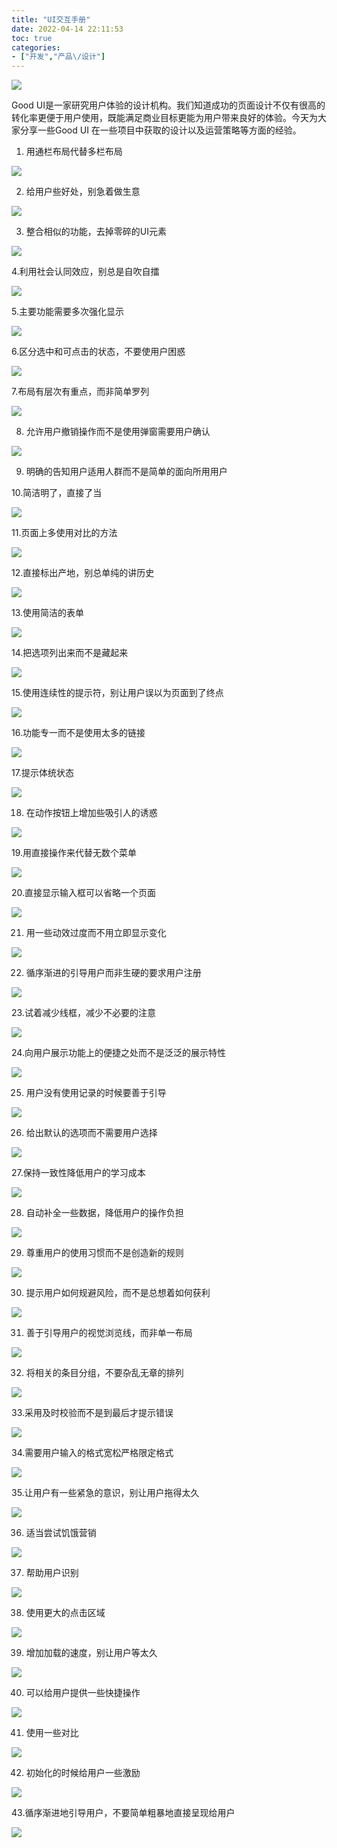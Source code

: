 ```yaml
---
title: "UI交互手册"
date: 2022-04-14 22:11:53
toc: true
categories:
- ["开发","产品\/设计"]
---
```


![](https://file.wulicode.com/yuque/202208/04/15/0159bdpvINT7.jpg?x-oss-process=image/resize,h_200)

Good UI是一家研究用户体验的设计机构。我们知道成功的页面设计不仅有很高的转化率更便于用户使用，既能满足商业目标更能为用户带来良好的体验。今天为大家分享一些Good UI 在一些项目中获取的设计以及运营策略等方面的经验。

1. 用通栏布局代替多栏布局

![](https://file.wulicode.com/yuque/202208/04/15/0159aHs5Ir0t.png?x-oss-process=image/resize,h_329)

2. 给用户些好处，别急着做生意

![](https://file.wulicode.com/yuque/202208/04/15/0200GebGQWNn.png?x-oss-process=image/resize,h_329)

3. 整合相似的功能，去掉零碎的UI元素

![](https://file.wulicode.com/yuque/202208/04/15/0200oi0sVLKL.png?x-oss-process=image/resize,h_329)

4.利用社会认同效应，别总是自吹自擂

![](https://file.wulicode.com/yuque/202208/04/15/0200ideHysSK.png?x-oss-process=image/resize,h_329)

5.主要功能需要多次强化显示

![](https://file.wulicode.com/yuque/202208/04/15/0201xX6N5fXu.png?x-oss-process=image/resize,h_329)

6.区分选中和可点击的状态，不要使用户困惑

![](https://file.wulicode.com/yuque/202208/04/15/0201CA3vwlQT.png?x-oss-process=image/resize,h_329)

7.布局有层次有重点，而非简单罗列

![](https://file.wulicode.com/yuque/202208/04/15/020160HgBf8y.png?x-oss-process=image/resize,h_329)

8. 允许用户撤销操作而不是使用弹窗需要用户确认

![](https://file.wulicode.com/yuque/202208/04/15/0202OLGbxUKK.png?x-oss-process=image/resize,h_329)

9. 明确的告知用户适用人群而不是简单的面向所用用户

10.简洁明了，直接了当

![](https://file.wulicode.com/yuque/202208/04/15/0202gt1YbFS4.png?x-oss-process=image/resize,h_329)

11.页面上多使用对比的方法

![](https://file.wulicode.com/yuque/202208/04/15/0202XZWqVNG8.png?x-oss-process=image/resize,h_329)

12.直接标出产地，别总单纯的讲历史

![](https://file.wulicode.com/yuque/202208/04/15/0203AZE1zynI.png?x-oss-process=image/resize,h_329)

13.使用简洁的表单

![](https://file.wulicode.com/yuque/202208/04/15/0203mBRAgbYT.png?x-oss-process=image/resize,h_329)

14.把选项列出来而不是藏起来

![](https://file.wulicode.com/yuque/202208/04/15/0203zU2zyAD9.png?x-oss-process=image/resize,h_329)

15.使用连续性的提示符，别让用户误以为页面到了终点

![](https://file.wulicode.com/yuque/202208/04/15/0204h1NLD54d.png?x-oss-process=image/resize,h_360)

16.功能专一而不是使用太多的链接

![](https://file.wulicode.com/yuque/202208/04/15/0204JMRYSj5h.png?x-oss-process=image/resize,h_329)

17.提示体统状态

![](https://file.wulicode.com/yuque/202208/04/15/0204XAC5tm99.png?x-oss-process=image/resize,h_329)

18. 在动作按钮上增加些吸引人的诱惑

![](https://file.wulicode.com/yuque/202208/04/15/02052wZpDyAk.png?x-oss-process=image/resize,h_329)

19.用直接操作来代替无数个菜单

![](https://file.wulicode.com/yuque/202208/04/15/0205Mbyc8zWr.png?x-oss-process=image/resize,h_329)

20.直接显示输入框可以省略一个页面

![](https://file.wulicode.com/yuque/202208/04/15/0205WY9Ys2Os.png?x-oss-process=image/resize,h_329)

21. 用一些动效过度而不用立即显示变化

![](https://file.wulicode.com/yuque/202208/04/15/0206EXn6sITu.png?x-oss-process=image/resize,h_329)

22. 循序渐进的引导用户而非生硬的要求用户注册

![](https://file.wulicode.com/yuque/202208/04/15/0206hTDLDRPt.png?x-oss-process=image/resize,h_329)

23.试着减少线框，减少不必要的注意

![](https://file.wulicode.com/yuque/202208/04/15/0206eqeDCjQ6.png?x-oss-process=image/resize,h_329)

24.向用户展示功能上的便捷之处而不是泛泛的展示特性

![](https://file.wulicode.com/yuque/202208/04/15/0207Z4B5fVzJ.png?x-oss-process=image/resize,h_329)

25. 用户没有使用记录的时候要善于引导

![](https://file.wulicode.com/yuque/202208/04/15/0207hNqseIX4.png?x-oss-process=image/resize,h_329)

26. 给出默认的选项而不需要用户选择

![](https://file.wulicode.com/yuque/202208/04/15/0207hqHZYTrb.png?x-oss-process=image/resize,h_329)

27.保持一致性降低用户的学习成本

![](https://file.wulicode.com/yuque/202208/04/15/0208eeFZ1vns.png?x-oss-process=image/resize,h_329)

28. 自动补全一些数据，降低用户的操作负担

![](https://file.wulicode.com/yuque/202208/04/15/0208QC0bxcG8.png?x-oss-process=image/resize,h_329)

29. 尊重用户的使用习惯而不是创造新的规则

![](https://file.wulicode.com/yuque/202208/04/15/02080p6XWBIs.png?x-oss-process=image/resize,h_329)

30. 提示用户如何规避风险，而不是总想着如何获利

![](https://file.wulicode.com/yuque/202208/04/15/0209qcLZZ1m9.png?x-oss-process=image/resize,h_329)

31. 善于引导用户的视觉浏览线，而非单一布局

![](https://file.wulicode.com/yuque/202208/04/15/0209gjZqp1tU.png?x-oss-process=image/resize,h_329)

32. 将相关的条目分组，不要杂乱无章的排列

![](https://file.wulicode.com/yuque/202208/04/15/0209T6wTf53a.png?x-oss-process=image/resize,h_329)

33.采用及时校验而不是到最后才提示错误

![](https://file.wulicode.com/yuque/202208/04/15/0210gUI9NrJO.png?x-oss-process=image/resize,h_329)

34.需要用户输入的格式宽松严格限定格式

![](https://file.wulicode.com/yuque/202208/04/15/0210e0lYzWQ1.png?x-oss-process=image/resize,h_329)

35.让用户有一些紧急的意识，别让用户拖得太久

![](https://file.wulicode.com/yuque/202208/04/15/0210XKwUvZur.png?x-oss-process=image/resize,h_329)

36. 适当尝试饥饿营销

![](https://file.wulicode.com/yuque/202208/04/15/0211UU4ckSSI.png?x-oss-process=image/resize,h_329)

37. 帮助用户识别

![](https://file.wulicode.com/yuque/202208/04/15/0211eFzO50Q3.png?x-oss-process=image/resize,h_329)

38. 使用更大的点击区域

![](https://file.wulicode.com/yuque/202208/04/15/0211YdEQpeH1.png?x-oss-process=image/resize,h_329)

39. 增加加载的速度，别让用户等太久

![](https://file.wulicode.com/yuque/202208/04/15/02124ZNVpxRs.png?x-oss-process=image/resize,h_329)

40. 可以给用户提供一些快捷操作

![](https://file.wulicode.com/yuque/202208/04/15/0212aa0CV22j.png?x-oss-process=image/resize,h_329)

41. 使用一些对比

![](https://file.wulicode.com/yuque/202208/04/15/0212txYzDxn4.png?x-oss-process=image/resize,h_329)

42. 初始化的时候给用户一些激励

![](https://file.wulicode.com/yuque/202208/04/15/02135JGdSZ3l.png?x-oss-process=image/resize,h_329)

43.循序渐进地引导用户，不要简单粗暴地直接呈现给用户

![](https://file.wulicode.com/yuque/202208/04/15/021339PtQpzL.png?x-oss-process=image/resize,h_329)

